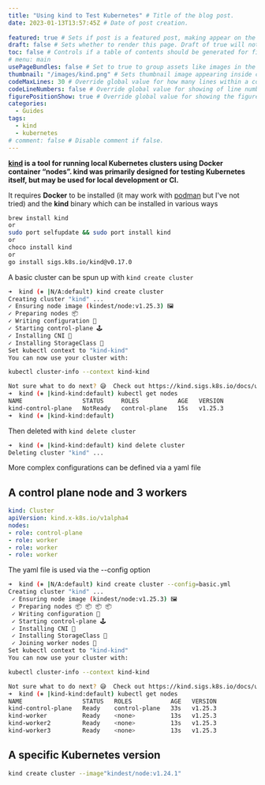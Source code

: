 ```yaml
---
title: "Using kind to Test Kubernetes" # Title of the blog post.
date: 2023-01-13T13:57:45Z # Date of post creation.
 
featured: true # Sets if post is a featured post, making appear on the home page side bar.
draft: false # Sets whether to render this page. Draft of true will not be rendered.
toc: false # Controls if a table of contents should be generated for first-level links automatically.
# menu: main
usePageBundles: false # Set to true to group assets like images in the same folder as this post.
thumbnail: "/images/kind.png" # Sets thumbnail image appearing inside card on homepage.
codeMaxLines: 30 # Override global value for how many lines within a code block before auto-collapsing.
codeLineNumbers: false # Override global value for showing of line numbers within code block.
figurePositionShow: true # Override global value for showing the figure label.
categories:
  - Guides
tags:
  - kind
  - kubernetes
# comment: false # Disable comment if false.
---
```


**[kind](https://kind.sigs.k8s.io/) is a tool for running local Kubernetes clusters using Docker container “nodes”.
kind was primarily designed for testing Kubernetes itself, but may be used for local development or CI.**

It requires **Docker** to be installed (it may work with [podman](https://podman.io/) but I've not tried) and the **kind** binary which can be installed in various ways

```bash
brew install kind
or
sudo port selfupdate && sudo port install kind
or
choco install kind
or
go install sigs.k8s.io/kind@v0.17.0
```
 A basic cluster can be spun up with ```kind create cluster```

 ```bash
 ➜  kind (⎈ |N/A:default) kind create cluster
Creating cluster "kind" ...
 ✓ Ensuring node image (kindest/node:v1.25.3) 🖼
 ✓ Preparing nodes 📦
 ✓ Writing configuration 📜
 ✓ Starting control-plane 🕹️
 ✓ Installing CNI 🔌
 ✓ Installing StorageClass 💾
Set kubectl context to "kind-kind"
You can now use your cluster with:

kubectl cluster-info --context kind-kind

Not sure what to do next? 😅  Check out https://kind.sigs.k8s.io/docs/user/quick-start/
➜  kind (⎈ |kind-kind:default) kubectl get nodes
NAME                 STATUS     ROLES           AGE   VERSION
kind-control-plane   NotReady   control-plane   15s   v1.25.3
➜  kind (⎈ |kind-kind:default)
```

Then deleted with ```kind delete cluster```

```bash
➜  kind (⎈ |kind-kind:default) kind delete cluster
Deleting cluster "kind" ...
```


More complex configurations can be defined via a yaml file 

## A control plane node and 3 workers

```yaml
kind: Cluster
apiVersion: kind.x-k8s.io/v1alpha4
nodes:
- role: control-plane
- role: worker
- role: worker
- role: worker
```

The yaml file is used via the --config option

```bash
➜  kind (⎈ |N/A:default) kind create cluster --config=basic.yml
Creating cluster "kind" ...
 ✓ Ensuring node image (kindest/node:v1.25.3) 🖼
 ✓ Preparing nodes 📦 📦 📦 📦
 ✓ Writing configuration 📜
 ✓ Starting control-plane 🕹️
 ✓ Installing CNI 🔌
 ✓ Installing StorageClass 💾
 ✓ Joining worker nodes 🚜
Set kubectl context to "kind-kind"
You can now use your cluster with:

kubectl cluster-info --context kind-kind

Not sure what to do next? 😅  Check out https://kind.sigs.k8s.io/docs/user/quick-start/
➜  kind (⎈ |kind-kind:default) kubectl get nodes
NAME                 STATUS   ROLES           AGE   VERSION
kind-control-plane   Ready    control-plane   33s   v1.25.3
kind-worker          Ready    <none>          13s   v1.25.3
kind-worker2         Ready    <none>          13s   v1.25.3
kind-worker3         Ready    <none>          13s   v1.25.3
```

## A specific Kubernetes version

```bash
kind create cluster --image"kindest/node:v1.24.1"
```
